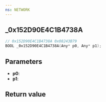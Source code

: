 ```yaml
---
ns: NETWORK
---
```

## _0x152D90E4C1B4738A

```c
// 0x152D90E4C1B4738A 0x08243B79
BOOL _0x152D90E4C1B4738A(Any* p0, Any* p1);
```


## Parameters
* **p0**: 
* **p1**: 

## Return value
